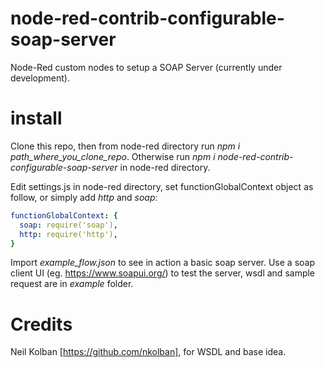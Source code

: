 #  node-red-contrib-configurable-soap-server

Node-Red custom nodes to setup a SOAP Server (currently under development).

#  install

Clone this repo, then from node-red directory run *npm i path_where_you_clone_repo*. Otherwise run *npm i node-red-contrib-configurable-soap-server* in node-red directory.

Edit settings.js in node-red directory, set functionGlobalContext object as follow, or simply add *http* and *soap*:

```yaml
functionGlobalContext: {
  soap: require('soap'),
  http: require('http'),
}
```
Import *example_flow.json* to see in action a basic soap server. Use a soap client UI (eg. https://www.soapui.org/) to test the server, wsdl and sample request are in *example* folder. 

# Credits 
Neil Kolban [https://github.com/nkolban], for WSDL and base idea.
